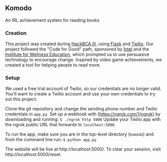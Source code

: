 ## Komodo

An IRL achievement system for reading books

### Creation

This project was created during [HackBCA III](http://hackbca.com/),
using [Flask](http://flask.pocoo.org/) and [Twilio](https://www.twilio.com/).
Our project followed the "Code for Good" path, sponsored by [Intel](http://www.intel.com/)
and the [Institute for Wellness Education](https://www.instituteforwellness.com/),
which prompted us to use persuasive technology to encourage change. Inspired by
video game achievements, we created a tool for helping people to read more.

### Setup

We used a free trial account of Twilio, so our credentials are no longer valid. You'll want to
create a Twilio account and use your own credentials to try out this project.

Clone the git repository and change the sending phone number and Twilio credentials in ``app.py``.
Set up a webhook with [https://ngrok.com/](ngrok) by downloading and running:
```$ ./ngrok http 5000```
Update your Twilio app with the ngrok public URL that forwards to ``localhost:5000``.

To run the app, make sure you are in the top-level directory (``komodo``) and from the command line run:
```$ python app.py```

The website will be live at http://localhost:5000/. To clear your session, visit http://localhost:5000/reset.
